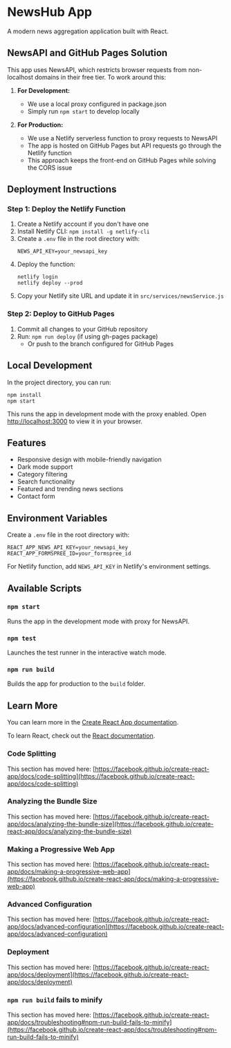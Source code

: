 # NewsHub App

A modern news aggregation application built with React.

## NewsAPI and GitHub Pages Solution

This app uses NewsAPI, which restricts browser requests from non-localhost domains in their free tier. To work around this:

1. **For Development:**
   - We use a local proxy configured in package.json
   - Simply run `npm start` to develop locally

2. **For Production:**
   - We use a Netlify serverless function to proxy requests to NewsAPI
   - The app is hosted on GitHub Pages but API requests go through the Netlify function
   - This approach keeps the front-end on GitHub Pages while solving the CORS issue

## Deployment Instructions

### Step 1: Deploy the Netlify Function

1. Create a Netlify account if you don't have one
2. Install Netlify CLI: `npm install -g netlify-cli`
3. Create a `.env` file in the root directory with:
   ```
   NEWS_API_KEY=your_newsapi_key
   ```
4. Deploy the function:
   ```
   netlify login
   netlify deploy --prod
   ```
5. Copy your Netlify site URL and update it in `src/services/newsService.js`

### Step 2: Deploy to GitHub Pages

1. Commit all changes to your GitHub repository
2. Run: `npm run deploy` (if using gh-pages package)
   - Or push to the branch configured for GitHub Pages

## Local Development

In the project directory, you can run:

```
npm install
npm start
```

This runs the app in development mode with the proxy enabled.
Open [http://localhost:3000](http://localhost:3000) to view it in your browser.

## Features

- Responsive design with mobile-friendly navigation
- Dark mode support
- Category filtering
- Search functionality
- Featured and trending news sections
- Contact form

## Environment Variables

Create a `.env` file in the root directory with:

```
REACT_APP_NEWS_API_KEY=your_newsapi_key
REACT_APP_FORMSPREE_ID=your_formspree_id
```

For Netlify function, add `NEWS_API_KEY` in Netlify's environment settings.

## Available Scripts

### `npm start`

Runs the app in the development mode with proxy for NewsAPI.

### `npm test`

Launches the test runner in the interactive watch mode.

### `npm run build`

Builds the app for production to the `build` folder.

## Learn More

You can learn more in the [Create React App documentation](https://facebook.github.io/create-react-app/docs/getting-started).

To learn React, check out the [React documentation](https://reactjs.org/).

### Code Splitting

This section has moved here: [https://facebook.github.io/create-react-app/docs/code-splitting](https://facebook.github.io/create-react-app/docs/code-splitting)

### Analyzing the Bundle Size

This section has moved here: [https://facebook.github.io/create-react-app/docs/analyzing-the-bundle-size](https://facebook.github.io/create-react-app/docs/analyzing-the-bundle-size)

### Making a Progressive Web App

This section has moved here: [https://facebook.github.io/create-react-app/docs/making-a-progressive-web-app](https://facebook.github.io/create-react-app/docs/making-a-progressive-web-app)

### Advanced Configuration

This section has moved here: [https://facebook.github.io/create-react-app/docs/advanced-configuration](https://facebook.github.io/create-react-app/docs/advanced-configuration)

### Deployment

This section has moved here: [https://facebook.github.io/create-react-app/docs/deployment](https://facebook.github.io/create-react-app/docs/deployment)

### `npm run build` fails to minify

This section has moved here: [https://facebook.github.io/create-react-app/docs/troubleshooting#npm-run-build-fails-to-minify](https://facebook.github.io/create-react-app/docs/troubleshooting#npm-run-build-fails-to-minify)
